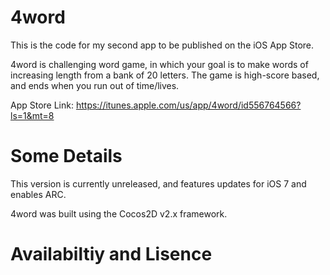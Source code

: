 4word
=====

This is the code for my second app to be published on the iOS App Store.

4word is challenging word game, in which your goal is to make words of increasing length
from a bank of 20 letters. The game is high-score based, and ends when you run out of 
time/lives.

App Store Link: https://itunes.apple.com/us/app/4word/id556764566?ls=1&mt=8

Some Details
============

This version is currently unreleased, and features updates for iOS 7 and enables ARC. 

4word was built using the Cocos2D v2.x framework.

Availabiltiy and Lisence
========================

